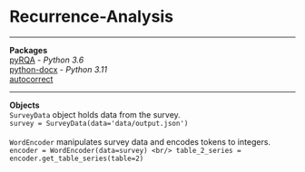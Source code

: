 # Recurrence-Analysis

---
**Packages** <br/>
[pyRQA](https://pypi.org/project/PyRQA/2.0.0/) - *Python 3.6* <br/>
[python-docx](https://pypi.org/project/python-docx/) - *Python 3.11* <br/>
[autocorrect](https://github.com/filyp/autocorrect) <br/>

---
**Objects** <br/>
`SurveyData` object holds data from the survey. <br/>
`survey = SurveyData(data='data/output.json')` <br/><br/>
`WordEncoder` manipulates survey data and encodes tokens to integers. <br/>
`encoder = WordEncoder(data=survey) <br/>
table_2_series = encoder.get_table_series(table=2)`

